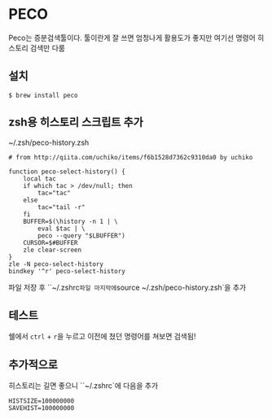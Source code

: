 # PECO

Peco는 증분검색툴이다. 툴이란게 잘 쓰면 엄청나게 활용도가 좋지만 여기선 명령어 히스토리 검색만 다룸

## 설치

```
$ brew install peco
```

## zsh용 히스토리 스크립트 추가

~/.zsh/peco-history.zsh

```
# from http://qiita.com/uchiko/items/f6b1528d7362c9310da0 by uchiko

function peco-select-history() {
    local tac
    if which tac > /dev/null; then
        tac="tac"
    else
        tac="tail -r"
    fi
    BUFFER=$(\history -n 1 | \
        eval $tac | \
        peco --query "$LBUFFER")
    CURSOR=$#BUFFER
    zle clear-screen
}
zle -N peco-select-history
bindkey '^r' peco-select-history
```

파일 저장 후 ``~/.zshrc` 파일 마지막에 `source ~/.zsh/peco-history.zsh`을 추가

## 테스트

쉘에서 `ctrl` + `r`을 누르고 이전에 쳤던 명령어를 쳐보면 검색됨!

## 추가적으로

히스토리는 길면 좋으니 ``~/.zshrc`에 다음을 추가

```
HISTSIZE=100000000
SAVEHIST=100000000
```
